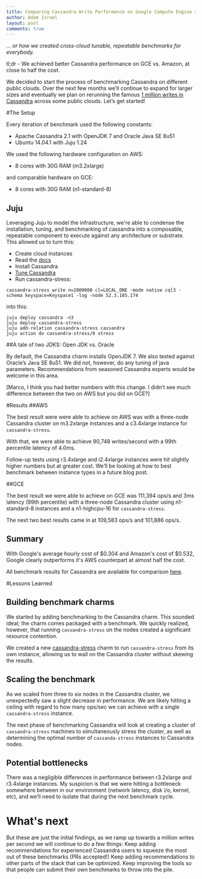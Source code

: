 ```yaml
---
title: Comparing Cassandra Write Performance on Google Compute Engine and AWS
author: Adam Israel
layout: post
comments: true
---
```


*... or how we created cross-cloud tunable, repeatable benchmarks for everybody.*

tl;dr - We achieved better Cassandra performance on GCE vs. Amazon, at close to half the cost.

We decided to start the process of benchmarking Cassandra on different public clouds. Over the next few months we’ll continue to expand for larger sizes and eventually we plan on rerunning the famous [1 million writes in Cassandra](http://googlecloudplatform.blogspot.com/2014/03/cassandra-hits-one-million-writes-per-second-on-google-compute-engine.html) across some public clouds. Let’s get started!

#The Setup

Every iteration of benchmark used the following constants:

- Apache Cassandra 2.1 with OpenJDK 7 and Oracle Java SE 8u51
- Ubuntu 14.04.1 with Juju 1.24

We used the following hardware configuration on AWS:

- 8 cores with 30G RAM (m3.2xlarge)

and comparable hardware on GCE:

- 8 cores with 30G RAM (n1-standard-8)

## Juju
Leveraging Juju to model the infrastructure, we're able to condense the installation, tuning, and benchmarking of cassandra into a composable, repeatable component to execute against any architecture or substrate. This allowed us to turn this:

- Create cloud instances
- Read the [docs](https://wiki.apache.org/cassandra/GettingStarted)
- Install Cassandra
- [Tune Cassandra](http://wiki.apache.org/cassandra/PerformanceTuning)
- Run cassandra-stress:
```
cassandra-stress write n=2000000 cl=LOCAL_ONE -mode native cql3 -schema keyspace=Keyspace1 -log -node 52.3.185.174
```

into this:

```
juju deploy cassandra -n3
juju deploy cassandra-stress
juju add-relation cassandra-stress cassandra
juju action do cassandra-stress/0 stress
```

##A tale of two JDKS: Open JDK vs. Oracle

By default, the Cassandra charm installs OpenJDK 7. We also tested against Oracle’s Java SE 8u51. We did not, however, do any tuning of java parameters. Recommendations from seasoned Cassandra experts would be welcome in this area.

[Marco, I think you had better numbers with this change. I didn’t see much difference between the two on AWS but you did on GCE?]


#Results
##AWS

The best result were were able to achieve on AWS was with a three-node Cassandra cluster on m3.2xlarge instances and a c3.4xlarge instance for `cassandra-stress`.

With that, we were able to achieve 90,748 writes/second with a 99th percentile latency of 4.0ms.

Follow-up tests using r3.4xlarge and i2.4xlarge instances were hit slightly higher numbers but at greater cost. We’ll be looking at how to best benchmark between instance types in a future blog post.

##GCE

The best result we were able to achieve on GCE was 111,394 ops/s and 3ms latency (99th percentile) with a three-node Cassandra cluster using n1-standard-8 instances and a n1-highcpu-16 for `cassandra-stress`.

The next two best results came in at 109,583 ops/s and 101,886 ops/s.

## Summary

With Google's average hourly cost of $0.304 and Amazon's cost of $0.532, Google clearly outperforms it's AWS counterpart at almost half the cost.

All benchmark results for Cassandra are available for comparison [here](http://cloud-benchmarks.org/services/cassandra).

#Lessons Learned

## Building benchmark charms
We started by adding benchmarking to the Cassandra charm. This sounded ideal; the charm comes packaged with a benchmark. We quickly realized, however, that running `cassandra-stress` on the nodes created a significant resource contention.

We created a new [cassandra-stress](https://jujucharms.com/u/marcoceppi/cassandra-stress/trusty/1) charm to run `cassandra-stress` from its own instance, allowing us to wail on the Cassandra cluster without skewing the results.

## Scaling the benchmark
As we scaled from three to six nodes in the Cassandra cluster, we unexpectedly saw a slight decrease in performance. We are likely hitting a ceiling with regard to how many ops/sec we can achieve with a single `cassandra-stress` instance.

The next phase of benchmarking Cassandra will look at creating a cluster of `cassandra-stress` machines to simultaneously stress the cluster, as well as determining the optimal number of `cassanda-stress` instances to Cassandra nodes.

## Potential bottlenecks
There was a negligible differences in performance between r3.2xlarge and r3.4xlarge instances. My suspicion is that we were hitting a bottleneck somewhere between in our environment (network latency, disk i/o, kernel, etc), and we’ll need to isolate that during the next benchmark cycle.

# What's next

But these are just the initial findings, as we ramp up towards a million writes per second we will continue to do a few things:
Keep adding recommendations for experienced Cassandra users to squeeze the most out of these benchmarks (PRs accepted!)
Keep adding recommendations to other parts of the stack that can be optimized.
Keep improving the tools so that people can submit their own benchmarks to throw into the pile.

